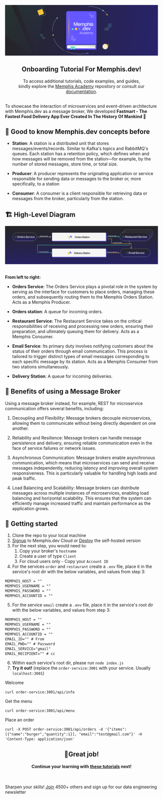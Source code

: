 <div align="center">

<img src="https://github.com/memphisdev/onboarding-app/blob/master/docs/Banner.jpg" />

<h2>Onboarding Tutorial For Memphis.dev!</h2>

<p>
To access additional tutorials, code examples, and guides,<br>kindly explore the <a href="https://github.com/memphisdev/memphis-dev-academy">Memphis Academy</a> repository or consult our <a href="https://docs.memphis.dev">documentation</a>.
</p>

</div>

<br>
To showcase the interaction of microservices and event-driven architecture with Memphis.dev as a message broker, We developed <b>Fastmart - The Fastest Food Delivery App Ever Created In The History Of Mankind 🎉</b>

## 📌 Good to know Memphis.dev concepts before
- <b>Station</b>: A station is a distributed unit that stores messages/events/records. Similar to Kafka's topics and RabbitMQ's queues. Each station has a retention policy, which defines when and how messages will be removed from the station—for example, by the number of stored messages, store time, or total size.

- <b>Producer</b>: A producer represents the originating application or service responsible for sending data or messages to the broker or, more specifically, to a station

- <b>Consumer</b>: A consumer is a client responsible for retrieving data or messages from the broker, particularly from the station.

## 🏗️ High-Level Diagram
<img src="https://github.com/memphisdev/onboarding-app/blob/master/docs/High-level diagram.jpeg"/>

<br><b>From left to right:</b>
- <b>Orders Service</b>: The Orders Service plays a pivotal role in the system by serving as the interface for customers to place orders, managing these orders, and subsequently routing them to the Memphis Orders Station.
Acts as a Memphis Producer.

- <b>Orders station</b>: A queue for incoming orders.

- <b>Restaurant Service</b>: The Restaurant Service takes on the critical responsibilities of receiving and processing new orders, ensuring their preparation, and ultimately queuing them for delivery.
Acts as a Memphis Consumer.

- <b>Email Service</b>: Its primary duty involves notifying customers about the status of their orders through email communication. This process is tailored to trigger distinct types of email messages corresponding to each specific message by its station.
Acts as a Memphis Consumer from two stations simultaneously.

- <b>Delivery Station</b>: A queue for incoming deliveries.

## 💫 Benefits of using a Message Broker
Using a message broker instead, for example, REST for microservice communication offers several benefits, including:

1. Decoupling and Flexibility: Message brokers decouple microservices, allowing them to communicate without being directly dependent on one another.

2. Reliability and Resilience: Message brokers can handle message persistence and delivery, ensuring reliable communication even in the face of service failures or network issues. 

3. Asynchronous Communication: Message brokers enable asynchronous communication, which means that microservices can send and receive messages independently, reducing latency and improving overall system responsiveness. This is particularly valuable for handling high loads and peak traffic.

4. Load Balancing and Scalability: Message brokers can distribute messages across multiple instances of microservices, enabling load balancing and horizontal scalability. This ensures that the system can efficiently manage increased traffic and maintain performance as the application grows.

## 🚩 Getting started

1. Clone the repo to your local machine
2. <a href="https://cloud.memphis.dev">Signup</a> to Memphis.dev Cloud or <a href="https://memphis.dev/docs">Deploy</a> the self-hosted version
3. For the next step, you would need to:
   1. Copy your broker's `hostname`
   2. Create a user of type `Client`
   3. For cloud users only - Copy your `Account ID`
4. For the services `order` and `restaurant` create a `.env` file, place it in the service's root dir with the below variables, and values from step 3:
```
MEMPHIS_HOST = ""
MEMPHIS_USERNAME = ""
MEMPHIS_PASSWORD = ""
MEMPHIS_ACCOUNTID = ""
```
5. For the service `email` create a `.env` file, place it in the service's root dir with the below variables, and values from step 3:
```
MEMPHIS_HOST = ""
MEMPHIS_USERNAME = ""
MEMPHIS_PASSWORD = ""
MEMPHIS_ACCOUNTID = ""
EMAIL_ID="" # From
EMAIL_PWD="" # Password
EMAIL_SERVICE="gmail"
EMAIL_RECIPIENT="" # cc
```
6. Within each service's root dir, please run `node index.js`
7. <b>Try it out!</b> (replace the `order-service:3001` with your service. Usually `localhost:3001`)

Welcome

```
curl order-service:3001/api/info
```

Get the menu

```
curl order-service:3001/api/menu
```

Place an order

```
curl -X POST order-service:3001/api/orders -d '{"items":[{"name":"burger","quantity":1}], "email":"test@gmail.com"}' -H 'Content-Type: application/json'
```
<div align="center">

<h2>🍻Great job!</h2>

<h4>Continue your learning with <a href="https://docs.memphis.dev/memphis/getting-started/tutorials">these tutorials</a> next!</h4>

</div>
<br>

Sharpen your skills! <a href="ttps://memphis.dev/newsletter">Join</a> 4500+ others and sign up for our data engineering newsletter
